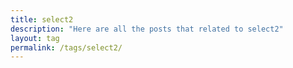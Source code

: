 ```yaml
---
title: select2
description: "Here are all the posts that related to select2"
layout: tag
permalink: /tags/select2/
---
```

